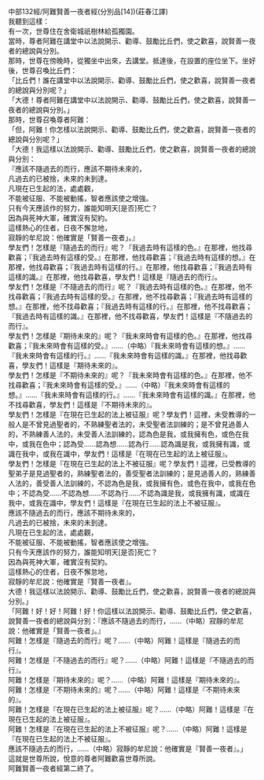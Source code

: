 中部132經/阿難賢善一夜者經(分別品[14])(莊春江譯)  
我聽到這樣：  
有一次，世尊住在舍衛城祇樹林給孤獨園。  
當時，尊者阿難在講堂中以法說開示、勸導、鼓勵比丘們，使之歡喜，說賢善一夜者的總說與分別。  
那時，世尊在傍晚時，從獨坐中出來，去講堂。抵達後，在設置的座位坐下。坐好後，世尊召喚比丘們：  
「比丘們！誰在講堂中以法說開示、勸導、鼓勵比丘們，使之歡喜，說賢善一夜者的總說與分別呢？」  
「大德！尊者阿難在講堂中以法說開示、勸導、鼓勵比丘們，使之歡喜，說賢善一夜者的總說與分別。」  
那時，世尊召喚尊者阿難：  
「但，阿難！你怎樣以法說開示、勸導、鼓勵比丘們，使之歡喜，說賢善一夜者的總說與分別呢？」  
「大德！我這樣以法說開示、勸導、鼓勵比丘們，使之歡喜，說賢善一夜者的總說與分別：  
『應該不隨過去的而行，應該不期待未來的，  
凡過去的已被捨，未來的未到達。  
凡現在已生起的法，處處觀，  
不能被征服、不能被動搖，智者應該使之增強。  
只有今天應該作的努力，誰能知明天[是否]死亡？  
因為與死神大軍，確實沒有契約。  
這樣熱心的住者，日夜不懈怠地，  
寂靜的牟尼說：他確實是「賢善一夜者」。』  
學友們！怎樣是『隨過去的而行』呢？『我過去時有這樣的色。』在那裡，他找尋歡喜；『我過去時有這樣的受。』在那裡，他找尋歡喜；『我過去時有這樣的想。』在那裡，他找尋歡喜；『我過去時有這樣的行。』在那裡，他找尋歡喜；『我過去時有這樣的識。』在那裡，他找尋歡喜，學友們！這樣是『隨過去的而行』。  
學友們！怎樣是『不隨過去的而行』呢？『我過去時有這樣的色。』在那裡，他不找尋歡喜；『我過去時有這樣的受。』在那裡，他不找尋歡喜；『我過去時有這樣的想。』在那裡，他不找尋歡喜；『我過去時有這樣的行。』在那裡，他不找尋歡喜；『我過去時有這樣的識。』在那裡，他不找尋歡喜，學友們！這樣是『不隨過去的而行』。  
學友們！怎樣是『期待未來的』呢？『我未來時會有這樣的色。』在那裡，他找尋歡喜；『我未來時會有這樣的受。』……（中略）『我未來時會有這樣的想。』……『我未來時會有這樣的行。』……『我未來時會有這樣的識。』在那裡，他找尋歡喜，學友們！這樣是『期待未來的』。  
學友們！怎樣是『不期待未來的』呢？『我未來時會有這樣的色。』在那裡，他不找尋歡喜；『我未來時會有這樣的受。』……（中略）『我未來時會有這樣的想。』……『我未來時會有這樣的行。』……『我未來時會有這樣的識。』在那裡，他不找尋歡喜，學友們！這樣是『不期待未來的』。  
學友們！怎樣是『在現在已生起的法上被征服』呢？學友們！這裡，未受教導的一般人是不曾見過聖者的，不熟練聖者法的，未受聖者法訓練的；是不曾見過善人的，不熟練善人法的，未受善人法訓練的，認為色是我，或我擁有色，或色在我中，或我在色中；認為受……認為想……認為行……認為識是我，或我擁有識，或識在我中，或我在識中，學友們！這樣是『在現在已生起的法上被征服』。  
學友們！怎樣是『在現在已生起的法上不被征服』呢？學友們！這裡，已受教導的聖弟子是見過聖者的，熟練聖者法的，善受聖者法訓練的；是見過善人的，熟練善人法的，善受善人法訓練的，不認為色是我，或我擁有色，或色在我中，或我在色中；不認為受……不認為想……不認為行……不認為識是我，或我擁有識，或識在我中，或我在識中，學友們！這樣是『在現在已生起的法上不被征服』。  
應該不隨過去的而行，應該不期待未來的，  
凡過去的已被捨，未來的未到達。  
凡現在已生起的法，處處觀，  
不能被征服、不能被動搖，智者應該使之增強。  
只有今天應該作的努力，誰能知明天[是否]死亡？  
因為與死神大軍，確實沒有契約。  
這樣熱心的住者，日夜不懈怠地，  
寂靜的牟尼說：他確實是『賢善一夜者』。  
大德！我這樣以法說開示、勸導、鼓勵比丘們，使之歡喜，說賢善一夜者的總說與分別。」  
「阿難！好！好！阿難！好！你這樣以法說開示、勸導、鼓勵比丘們，使之歡喜，說賢善一夜者的總說與分別：『應該不隨過去的而行，……（中略）寂靜的牟尼說：他確實是「賢善一夜者」。』  
阿難！怎樣是『隨過去的而行』呢？……（中略）阿難！這樣是『隨過去的而行』。  
阿難！怎樣是『不隨過去的而行』呢？……（中略）阿難！這樣是『不隨過去的而行』。  
阿難！怎樣是『期待未來的』呢？……（中略）阿難！這樣是『期待未來的』。  
阿難！怎樣是『不期待未來的』呢？……（中略）阿難！這樣是『不期待未來的』。  
阿難！怎樣是『在現在已生起的法上被征服』呢？……（中略）阿難！這樣是『在現在已生起的法上被征服』。  
阿難！怎樣是『在現在已生起的法上不被征服』呢？……（中略）阿難！這樣是『在現在已生起的法上不被征服』。  
應該不隨過去的而行，……（中略）寂靜的牟尼說：他確實是『賢善一夜者』。」  
這就是世尊所說，悅意的尊者阿難歡喜世尊所說。  
阿難賢善一夜者經第二終了。  
  
  
